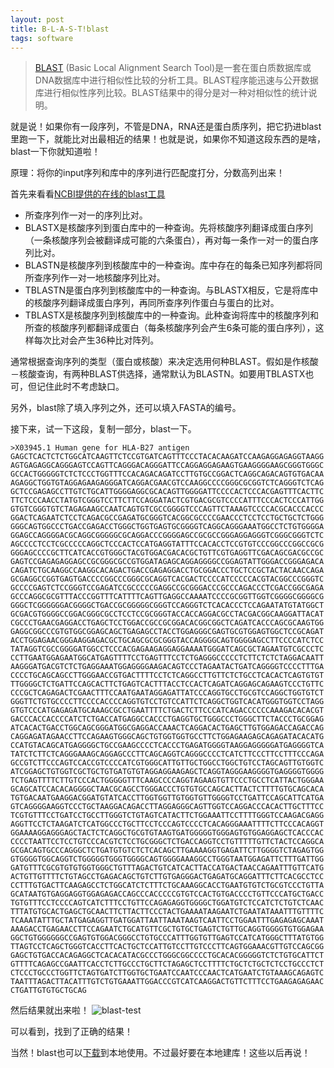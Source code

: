 ```yaml
---
layout: post
title: B-L-A-S-T!blast
tags: software
---
```

> [BLAST](https://en.wikipedia.org/wiki/BLAST) (Basic Local Alignment Search Tool)是一套在蛋白质数据库或DNA数据库中进行相似性比较的分析工具。BLAST程序能迅速与公开数据库进行相似性序列比较。BLAST结果中的得分是对一种对相似性的统计说明。


就是说！如果你有一段序列，不管是DNA，RNA还是蛋白质序列，把它扔进blast里跑一下，就能比对出最相近的结果！也就是说，如果你不知道这段东西的是啥，blast一下你就知道啦！

原理：将你的input序列和库中的序列进行匹配度打分，分数高列出来！


首先来看看[NCBI提供的在线的blast工具](https://blast.ncbi.nlm.nih.gov/Blast.cgi)

[^_^]:![blast-home](https://github.com/pzweuj/pzweuj.github.io/raw/master/downloads/images/ncbi-blast-home.png)
![blastn](https://github.com/pzweuj/pzweuj.github.io/raw/master/downloads/images/blastn.png)
可以看到，一共有五种blast!分别有什么用呢！

- 所查序列作一对一的序列比对。
- BLASTX是核酸序列到蛋白库中的一种查询。先将核酸序列翻译成蛋白序列（一条核酸序列会被翻译成可能的六条蛋白），再对每一条作一对一的蛋白序列比对。
- BLASTN是核酸序列到核酸库中的一种查询。库中存在的每条已知序列都将同所查序列作一对一地核酸序列比对。
- TBLASTN是蛋白序列到核酸库中的一种查询。与BLASTX相反，它是将库中的核酸序列翻译成蛋白序列，再同所查序列作蛋白与蛋白的比对。
- TBLASTX是核酸序列到核酸库中的一种查询。此种查询将库中的核酸序列和所查的核酸序列都翻译成蛋白（每条核酸序列会产生6条可能的蛋白序列），这样每次比对会产生36种比对阵列。


通常根据查询序列的类型（蛋白或核酸）来决定选用何种BLAST。假如是作核酸－核酸查询，有两种BLAST供选择，通常默认为BLASTN。如要用TBLASTX也可，但记住此时不考虑缺口。

另外，blast除了填入序列之外，还可以填入FASTA的编号。

接下来，试一下这段，复制一部分，blast一下。
```
>X03945.1 Human gene for HLA-B27 antigen
GAGCTCACTCTCTGGCATCAAGTTCTCCGTGATCAGTTTCCCTACACAAGATCCAAGAGGAGAGGTAAGG
AGTGAGAGGCAGGGAGTCCAGTTCAGGGACAGGGATTCCAGGAGGAGAAGTGAAGGGGAAGCGGGTGGGC
GCCACTGGGGGTCTCTCCCTGGTTTCCACAGACAGATCCTTGTGCCGGACTCAGGCAGACAGTGTGACAA
AGAGGCTGGTGTAGGAGAAGAGGGATCAGGACGAACGTCCAAGGCCCCGGGCGCGGTCTCAGGGTCTCAG
GCTCCGAGAGCCTTGTCTGCATTGGGGAGGCGCACAGTTGGGGATTCCCCACTCCCACGAGTTTCACTTC
TTCTCCCAACCTATGTCGGGTCCTTCTTCCAGGATACTCGTGACGCGTCCCCATTTCCCACTCCCATTGG
GTGTCGGGTGTCTAGAGAAGCCAATCAGTGTCGCCGGGGTCCCAGTTCTAAAGTCCCCACGCACCCACCC
GGACTCAGAATCTCCTCAGACGCCGAGATGCGGGTCACGGCGCCCCGAACCCTCCTCCTGCTGCTCTGGG
GGGCAGTGGCCCTGACCGAGACCTGGGCTGGTGAGTGCGGGGTCAGGCAGGGAAATGGCCTCTGTGGGGA
GGAGCCAGGGGACGCAGGCGGGGGCGCAGGACCCGGGGAGCCGCGCCGGGAGGAGGGTCGGGCGGGTCTC
AGCCCCTCCTCGCCCCCAGGCTCCCACTCCATGAGGTATTTCCACACCTCCGTGTCCCGGCCCGGCCGCG
GGGAGCCCCGCTTCATCACCGTGGGCTACGTGGACGACACGCTGTTCGTGAGGTTCGACAGCGACGCCGC
GAGTCCGAGAGAGGAGCCGCGGGCGCCGTGGATAGAGCAGGAGGGGCCGGAGTATTGGGACCGGGAGACA
CAGATCTGCAAGGCCAAGGCACAGACTGACCGAGAGGACCTGCGGACCCTGCTCCGCTACTACAACCAGA
GCGAGGCCGGTGAGTGACCCCGGCCCGGGCGCAGGTCACGACTCCCCATCCCCCACGTACGGCCCGGGTC
GCCCCGAGTCTCCGGGTCCGAGATCCGCCCCCGAGGCCGCGGGACCCGCCCAGACCCTCGACCGGCGAGA
GCCCAGGCGCGTTTACCCGGTTTCATTTTCAGTTGAGGCCAAAATCCCCGCGGTTGGTCGGGGCGGGGCG
GGGCTCGGGGGGACGGGGCTGACCGCGGGGGCGGGTCCAGGGTCTCACACCCTCCAGAATATGTATGGCT
GCGACGTGGGGCCGGACGGGCGCCTCCTCCGCGGGTACCACCAGGACGCCTACGACGGCAAGGATTACAT
CGCCCTGAACGAGGACCTGAGCTCCTGGACCGCCGCGGACACGGCGGCTCAGATCACCCAGCGCAAGTGG
GAGGCGGCCCGTGTGGCGGAGCAGCTGAGAGCCTACCTGGAGGGCGAGTGCGTGGAGTGGCTCCGCAGAT
ACCTGGAGAACGGGAAGGAGACGCTGCAGCGCGCGGGTACCAGGGGCAGTGGGGAGCCTTCCCCATCTCC
TATAGGTCGCCGGGGATGGCCTCCCACGAGAAGAGGAGGAAAATGGGATCAGCGCTAGAATGTCGCCCTC
CCTTGAATGGAGAATGGCATGAGTTTTCCTGAGTTTCCTCTGAGGGCCCCCTCTTCTCTCTAGGACAATT
AAGGGATGACGTCTCTGAGGAAATGGAGGGGAAGACAGTCCCTAGAATACTGATCAGGGGTCCCCTTTGA
CCCCTGCAGCAGCCTTGGGAACCGTGACTTTTCCTCTCAGGCCTTGTTCTCTGCCTCACACTCAGTGTGT
TTGGGGCTCTGATTCCAGCACTTCTGAGTCACTTTACCTCCACTCAGATCAGGAGCAGAAGTCCCTGTTC
CCCGCTCAGAGACTCGAACTTTCCAATGAATAGGAGATTATCCCAGGTGCCTGCGTCCAGGCTGGTGTCT
GGGTTCTGTGCCCCTTCCCCACCCCAGGTGTCCTGTCCATTCTCAGGCTGGTCACATGGGTGGTCCTAGG
GTGTCCCATGAGAGATGCAAAGCGCCTGAATTTTCTGACTCTTCCCATCAGACCCCCCAAAGACACACGT
GACCCACCACCCCATCTCTGACCATGAGGCCACCCTGAGGTGCTGGGCCCTGGGCTTCTACCCTGCGGAG
ATCACACTGACCTGGCAGCGGGATGGCGAGGACCAAACTCAGGACACTGAGCTTGTGGAGACCAGACCAG
CAGGAGATAGAACCTTCCAGAAGTGGGCAGCTGTGGTGGTGCCTTCTGGAGAAGAGCAGAGATACACATG
CCATGTACAGCATGAGGGGCTGCCGAAGCCCCTCACCCTGAGATGGGGTAAGGAGGGGGATGAGGGGTCA
TATCTCTTCTCAGGGAAAGCAGGAGCCCTTCAGCAGGTCAGGGCCCCTCATCTTCCCTTCCTTTCCCAGA
GCCGTCTTCCCAGTCCACCGTCCCCATCGTGGGCATTGTTGCTGGCCTGGCTGTCCTAGCAGTTGTGGTC
ATCGGAGCTGTGGTCGCTGCTGTGATGTGTAGGAGGAAGAGCTCAGGTAGGGAAGGGGTGAGGGGTGGGG
TCTGAGTTTTCTTGTCCCACTGGGGGTTTCAAGCCCCAGGTAGAAGTGTTCCCTGCCTCATTACTGGGAA
GCAGCATCCACACAGGGGCTAACGCAGCCTGGGACCCTGTGTGCCAGCACTTACTCTTTTGTGCAGCACA
TGTGACAATGAAGGACGGATGTATCACCTTGGTGGTTGTGGTGTTGGGGTCCTGATTCCAGCATTCATGA
GTCAGGGGAAGGTCCCTGCTAAGGACAGACCTTAGGAGGGCAGTTGGTCCAGGACCCACACTTGCTTTCC
TCGTGTTTCCTGATCCTGCCTTGGGTCTGTAGTCATACTTCTGGAAATTCCTTTTGGGTCCAAGACGAGG
AGGTTCCTCTAAGATCTCATGGCCCTGCTTCCTCCCAGTCCCCTCACAGGGAAATTTTCTTCCCACAGGT
GGAAAAGGAGGGAGCTACTCTCAGGCTGCGTGTAAGTGATGGGGGTGGGAGTGTGGAGGAGCTCACCCAC
CCCCTAATTCCTCCTGTCCCACGTCTCCTGCGGGCTCTGACCAGGTCCTGTTTTTGTTCTACTCCAGGCA
GCGACAGTGCCCAGGGCTCTGATGTGTCTCTCACAGCTTGAAAAGGTGAGATTCTTGGGGTCTAGAGTGG
GTGGGGTGGCAGGTCTGGGGGTGGGTGGGGCAGTGGGGAAAGGCCTGGGTAATGGAGATTCTTTGATTGG
GATGTTTCGCGTGTGTGGTGGGCTGTTTAGACTGTCATCACTTACCATGACTAACCAGAATTTGTTCATG
ACTGTTGTTTTCTGTAGCCTGAGACAGCTGTCTTGTGAGGGACTGAGATGCAGGATTTCTTCACGCCTCC
CCTTTGTGACTTCAAGAGCCTCTGGCATCTCTTTCTGCAAAGGCACCTGAATGTGTCTGCGTCCCTGTTA
GCATAATGTGAGGAGGTGGAGAGACCAGCCCACCCCCGTGTCCACTGTGACCCCTGTTCCCATGCTGACC
TGTGTTTCCTCCCCAGTCATCTTTCCTGTTCCAGAGAGGTGGGGCTGGATGTCTCCATCTCTGTCTCAAC
TTTATGTGCACTGAGCTGCAACTTCTTACTTCCCTACTGAAAATAAGAATCTGAATATAAATTTGTTTTC
TCAAATATTTGCTATGAGAGGTTGATGGATTAATTAAATAAGTCAATTCCTGGAATTTGAGAGAGCAAAT
AAAGACCTGAGAACCTTCCAGAATCTGCATGTTCGCTGTGCTGAGTCTGTTGCAGGTGGGGTGTGGAGAA
GGCTGTGGGGGGCCGAGTGTGGACGGGCCTGTGCCCATTTGGTGTTGAGTCCATCATGGGCTTTATGTGG
TTAGTCCTCAGCTGGGTCACCTTCACTGCTCCATTGTCCTTGTCCCTTCAGTGGAAACGTTGTCCAGCGG
GAGCTGTGACCACAGAGGCTCACACATACGCCCTGGGCGGCCCCTGCACACGGGGGTCTCTGTGCATTCT
GTTTTCAGAGCCGAATTCACCTCTTGCCCTGCTTCTAGAGCTCCTTTTCTGCTCTGCTCTCCTGCCCTCT
CTCCCTGCCCTGGTTCTAGTGATCTTGGTGCTGAATCCAATCCCAACTCATGAATCTGTAAAGCAGAGTC
TAATTTAGACTTACATTTGTCTGTGAAATTGGACCCGTCATCAAGGACTGTTCTTTCCTGAAGAGAGAAC
CTGATTGTGTGCTGCAG
```

然后结果就出来啦！
![blast-test](https://github.com/pzweuj/pzweuj.github.io/raw/master/downloads/images/blast-test.png)


可以看到，找到了正确的结果！

当然！blast也可以[下载](ftp://ftp.ncbi.nlm.nih.gov/blast/executables/blast+/LATEST/)到本地使用。不过最好要在本地建库！这些以后再说！

[^_^]:日常表白我璟

